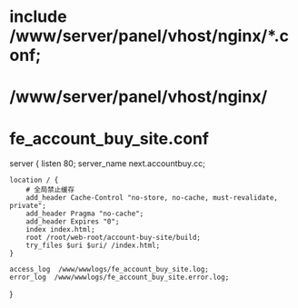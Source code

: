 # include /www/server/panel/vhost/nginx/*.conf;

# /www/server/panel/vhost/nginx/
# fe_account_buy_site.conf
server {
    listen 80;
    server_name next.accountbuy.cc;

    location / {
        # 全局禁止缓存
        add_header Cache-Control "no-store, no-cache, must-revalidate, private";
        add_header Pragma "no-cache";
        add_header Expires "0";
        index index.html;
        root /root/web-root/account-buy-site/build;
        try_files $uri $uri/ /index.html;
    }

    access_log  /www/wwwlogs/fe_account_buy_site.log;
    error_log  /www/wwwlogs/fe_account_buy_site.error.log;
}